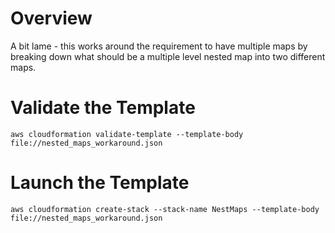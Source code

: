 # Overview
A bit lame - this works around the requirement to have multiple maps by breaking down what should be a multiple level nested map into two different maps.

# Validate the Template

`aws cloudformation validate-template --template-body file://nested_maps_workaround.json`

# Launch the Template

`aws cloudformation create-stack --stack-name NestMaps --template-body file://nested_maps_workaround.json`
